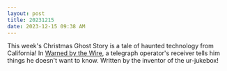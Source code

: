```yaml
---
layout: post
title: 20231215
date: 2023-12-15 09:38 AM
---
```

This week's Christmas Ghost Story is a tale of haunted technology from California! In [Warned by the Wire](https://multoghost.wordpress.com/2023/12/15/warned-by-the-wire/), a telegraph operator's receiver tells him things he doesn't want to know. Written by the inventor of the ur-jukebox!